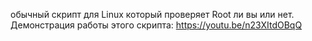  обычный скрипт для Linux который проверяет Root ли вы или нет. Демонстрация работы этого скрипта: https://youtu.be/n23XItdOBqQ
